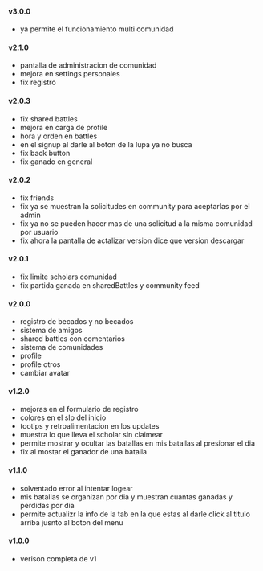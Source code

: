 #### v3.0.0
* ya permite el funcionamiento multi comunidad

#### v2.1.0
* pantalla de administracion de comunidad
* mejora en settings personales
* fix registro

#### v2.0.3
* fix shared battles
* mejora en carga de profile
* hora y orden en battles
* en el signup al darle al boton de la lupa ya no busca
* fix back button
* fix ganado en general

#### v2.0.2
* fix friends
* fix ya se muestran la solicitudes en community para aceptarlas por el admin
* fix ya no se pueden hacer mas de una solicitud a la misma comunidad por usuario
* fix ahora la pantalla de actalizar version dice que version descargar

#### v2.0.1
* fix limite scholars comunidad
* fix partida ganada en sharedBattles y community feed

#### v2.0.0
* registro de becados y no becados
* sistema de amigos
* shared battles con comentarios
* sistema de comunidades 
* profile
* profile otros
* cambiar avatar

#### v1.2.0
* mejoras en el formulario de registro
* colores en el slp del inicio
* tootips y retroalimentacion en los updates
* muestra lo que lleva el scholar sin claimear
* permite mostrar y ocultar las batallas en mis batallas al presionar el dia
* fix al mostar el ganador de una batalla

#### v1.1.0
* solventado error al intentar logear
* mis batallas se organizan por dia y muestran cuantas ganadas y perdidas por dia
* permite actualizr la info de la tab en la que estas al darle click al titulo arriba jusnto al boton del menu

#### v1.0.0
* verison completa de v1